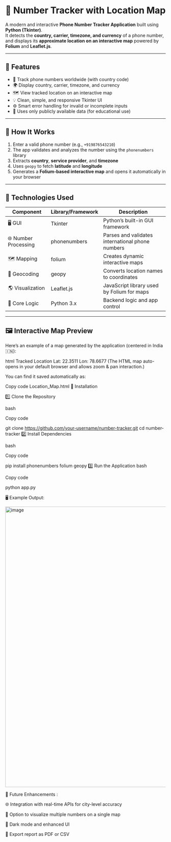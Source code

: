 # 📱 Number Tracker with Location Map

A modern and interactive **Phone Number Tracker Application** built using **Python (Tkinter)**.  
It detects the **country, carrier, timezone, and currency** of a phone number, and displays its **approximate location on an interactive map** powered by **Folium** and **Leaflet.js**.

---

## 🌟 Features

- 🔢 Track phone numbers worldwide (with country code)
- 🌍 Display country, carrier, timezone, and currency
- 🗺️ View tracked location on an interactive map
- 💡 Clean, simple, and responsive Tkinter UI
- ⚙️ Smart error handling for invalid or incomplete inputs
- 🔐 Uses only publicly available data (for educational use)

---

## 🧠 How It Works

1. Enter a valid phone number (e.g., `+919876543210`)
2. The app validates and analyzes the number using the `phonenumbers` library
3. Extracts **country**, **service provider**, and **timezone**
4. Uses `geopy` to fetch **latitude** and **longitude**
5. Generates a **Folium-based interactive map** and opens it automatically in your browser

---

## 🧰 Technologies Used

| Component | Library/Framework | Description |
|------------|------------------|--------------|
| 🖥️ GUI | Tkinter | Python’s built-in GUI framework |
| 🌐 Number Processing | phonenumbers | Parses and validates international phone numbers |
| 🗺️ Mapping | folium | Creates dynamic interactive maps |
| 📍 Geocoding | geopy | Converts location names to coordinates |
| 🌎 Visualization | Leaflet.js | JavaScript library used by Folium for maps |
| 🧮 Core Logic | Python 3.x | Backend logic and app control |

---

## 🖼️ Interactive Map Preview

Here’s an example of a map generated by the application (centered in India 🇮🇳):

html
Tracked Location Lat: 22.3511 Lon: 78.6677
(The HTML map auto-opens in your default browser and allows zoom & pan interaction.)

You can find it saved automatically as:

Copy code
Location_Map.html
🧩 Installation

1️⃣ Clone the Repository

bash

Copy code

git clone https://github.com/your-username/number-tracker.git
cd number-tracker
2️⃣ Install Dependencies

bash

Copy code

pip install phonenumbers folium geopy
3️⃣ Run the Application
bash

Copy code

python app.py


🖥️ Example Output:


<img width="746" height="880" alt="image" src="https://github.com/user-attachments/assets/810598c8-a4f1-4ee2-adac-87793fa28ad4" />


🚀 Future Enhancements : 

🌐 Integration with real-time APIs for city-level accuracy

📱 Option to visualize multiple numbers on a single map

🧭 Dark mode and enhanced UI

🔄 Export report as PDF or CSV
